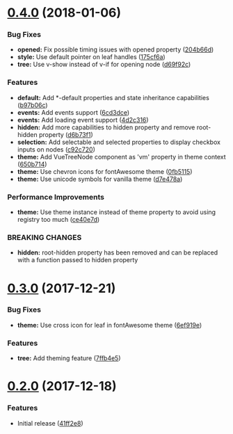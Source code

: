 <a name="0.4.0"></a>
# [0.4.0](https://github.com/pragmasphere/vue-tree/compare/v0.3.0...v0.4.0) (2018-01-06)


### Bug Fixes

* **opened:** Fix possible timing issues with opened property ([204b66d](https://github.com/pragmasphere/vue-tree/commit/204b66d))
* **style:** Use default pointer on leaf handles ([175cf6a](https://github.com/pragmasphere/vue-tree/commit/175cf6a))
* **tree:** Use v-show instead of v-if for opening node ([d69f92c](https://github.com/pragmasphere/vue-tree/commit/d69f92c))


### Features

* **default:** Add *-default properties and state inheritance capabilities ([b97b06c](https://github.com/pragmasphere/vue-tree/commit/b97b06c))
* **events:** Add events support ([6cd3dce](https://github.com/pragmasphere/vue-tree/commit/6cd3dce))
* **events:** Add loading event support ([4d2c316](https://github.com/pragmasphere/vue-tree/commit/4d2c316))
* **hidden:** Add more capabilities to hidden property and remove root-hidden property ([d6b73f1](https://github.com/pragmasphere/vue-tree/commit/d6b73f1))
* **selection:** Add selectable and selected properties to display checkbox inputs on nodes ([c92c720](https://github.com/pragmasphere/vue-tree/commit/c92c720))
* **theme:** Add VueTreeNode component as 'vm' property in theme context ([650b714](https://github.com/pragmasphere/vue-tree/commit/650b714))
* **theme:** Use chevron icons for fontAwesome theme ([0fb5115](https://github.com/pragmasphere/vue-tree/commit/0fb5115))
* **theme:** Use unicode symbols for vanilla theme ([d7e478a](https://github.com/pragmasphere/vue-tree/commit/d7e478a))


### Performance Improvements

* **theme:** Use theme instance instead of theme property to avoid using registry too much ([ce40e7d](https://github.com/pragmasphere/vue-tree/commit/ce40e7d))


### BREAKING CHANGES

* **hidden:** root-hidden property has been removed and can be replaced with a function passed to hidden property



<a name="0.3.0"></a>
# [0.3.0](https://github.com/pragmasphere/vue-tree/compare/v0.2.0...v0.3.0) (2017-12-21)


### Bug Fixes

* **theme:** Use cross icon for leaf in fontAwesome theme ([6ef919e](https://github.com/pragmasphere/vue-tree/commit/6ef919e))


### Features

* **tree:** Add theming feature ([7ffb4e5](https://github.com/pragmasphere/vue-tree/commit/7ffb4e5))



<a name="0.2.0"></a>
# [0.2.0](https://github.com/pragmasphere/vue-tree/compare/41ff2e8...v0.2.0) (2017-12-18)


### Features

* Initial release ([41ff2e8](https://github.com/pragmasphere/vue-tree/commit/41ff2e8))



